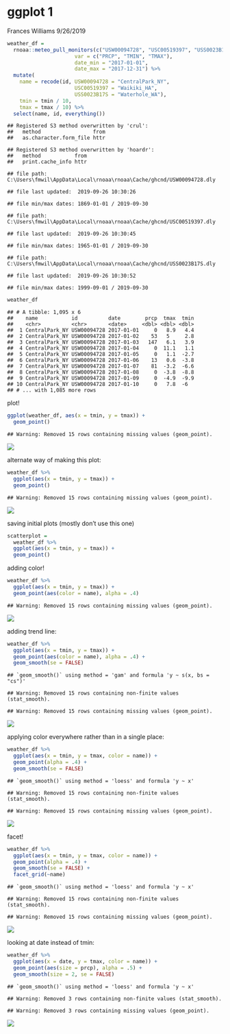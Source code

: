ggplot 1
================
Frances Williams
9/26/2019

``` r
weather_df = 
  rnoaa::meteo_pull_monitors(c("USW00094728", "USC00519397", "USS0023B17S"),
                      var = c("PRCP", "TMIN", "TMAX"), 
                      date_min = "2017-01-01",
                      date_max = "2017-12-31") %>%
  mutate(
    name = recode(id, USW00094728 = "CentralPark_NY", 
                      USC00519397 = "Waikiki_HA",
                      USS0023B17S = "Waterhole_WA"),
    tmin = tmin / 10,
    tmax = tmax / 10) %>%
  select(name, id, everything())
```

    ## Registered S3 method overwritten by 'crul':
    ##   method                 from
    ##   as.character.form_file httr

    ## Registered S3 method overwritten by 'hoardr':
    ##   method           from
    ##   print.cache_info httr

    ## file path:          C:\Users\fmwil\AppData\Local\rnoaa\rnoaa\Cache/ghcnd/USW00094728.dly

    ## file last updated:  2019-09-26 10:30:26

    ## file min/max dates: 1869-01-01 / 2019-09-30

    ## file path:          C:\Users\fmwil\AppData\Local\rnoaa\rnoaa\Cache/ghcnd/USC00519397.dly

    ## file last updated:  2019-09-26 10:30:45

    ## file min/max dates: 1965-01-01 / 2019-09-30

    ## file path:          C:\Users\fmwil\AppData\Local\rnoaa\rnoaa\Cache/ghcnd/USS0023B17S.dly

    ## file last updated:  2019-09-26 10:30:52

    ## file min/max dates: 1999-09-01 / 2019-09-30

``` r
weather_df
```

    ## # A tibble: 1,095 x 6
    ##    name           id          date        prcp  tmax  tmin
    ##    <chr>          <chr>       <date>     <dbl> <dbl> <dbl>
    ##  1 CentralPark_NY USW00094728 2017-01-01     0   8.9   4.4
    ##  2 CentralPark_NY USW00094728 2017-01-02    53   5     2.8
    ##  3 CentralPark_NY USW00094728 2017-01-03   147   6.1   3.9
    ##  4 CentralPark_NY USW00094728 2017-01-04     0  11.1   1.1
    ##  5 CentralPark_NY USW00094728 2017-01-05     0   1.1  -2.7
    ##  6 CentralPark_NY USW00094728 2017-01-06    13   0.6  -3.8
    ##  7 CentralPark_NY USW00094728 2017-01-07    81  -3.2  -6.6
    ##  8 CentralPark_NY USW00094728 2017-01-08     0  -3.8  -8.8
    ##  9 CentralPark_NY USW00094728 2017-01-09     0  -4.9  -9.9
    ## 10 CentralPark_NY USW00094728 2017-01-10     0   7.8  -6  
    ## # ... with 1,085 more rows

plot\!

``` r
ggplot(weather_df, aes(x = tmin, y = tmax)) + 
  geom_point()
```

    ## Warning: Removed 15 rows containing missing values (geom_point).

![](dataviz1_files/figure-gfm/unnamed-chunk-2-1.png)<!-- -->

alternate way of making this plot:

``` r
weather_df %>% 
  ggplot(aes(x = tmin, y = tmax)) +
  geom_point()
```

    ## Warning: Removed 15 rows containing missing values (geom_point).

![](dataviz1_files/figure-gfm/unnamed-chunk-3-1.png)<!-- -->

saving initial plots (mostly don’t use this one)

``` r
scatterplot = 
  weather_df %>% 
  ggplot(aes(x = tmin, y = tmax)) +
  geom_point()
```

adding color\!

``` r
weather_df %>% 
  ggplot(aes(x = tmin, y = tmax)) +
  geom_point(aes(color = name), alpha = .4)
```

    ## Warning: Removed 15 rows containing missing values (geom_point).

![](dataviz1_files/figure-gfm/unnamed-chunk-5-1.png)<!-- -->

adding trend line:

``` r
weather_df %>% 
  ggplot(aes(x = tmin, y = tmax)) +
  geom_point(aes(color = name), alpha = .4) +
  geom_smooth(se = FALSE)
```

    ## `geom_smooth()` using method = 'gam' and formula 'y ~ s(x, bs = "cs")'

    ## Warning: Removed 15 rows containing non-finite values (stat_smooth).

    ## Warning: Removed 15 rows containing missing values (geom_point).

![](dataviz1_files/figure-gfm/unnamed-chunk-6-1.png)<!-- -->

applying color everywhere rather than in a single place:

``` r
weather_df %>% 
  ggplot(aes(x = tmin, y = tmax, color = name)) +
  geom_point(alpha = .4) +
  geom_smooth(se = FALSE)
```

    ## `geom_smooth()` using method = 'loess' and formula 'y ~ x'

    ## Warning: Removed 15 rows containing non-finite values (stat_smooth).

    ## Warning: Removed 15 rows containing missing values (geom_point).

![](dataviz1_files/figure-gfm/unnamed-chunk-7-1.png)<!-- -->

facet\!

``` r
weather_df %>% 
  ggplot(aes(x = tmin, y = tmax, color = name)) +
  geom_point(alpha = .4) +
  geom_smooth(se = FALSE) +
  facet_grid(~name)
```

    ## `geom_smooth()` using method = 'loess' and formula 'y ~ x'

    ## Warning: Removed 15 rows containing non-finite values (stat_smooth).

    ## Warning: Removed 15 rows containing missing values (geom_point).

![](dataviz1_files/figure-gfm/unnamed-chunk-8-1.png)<!-- -->

looking at date instead of tmin:

``` r
weather_df %>% 
  ggplot(aes(x = date, y = tmax, color = name)) +
  geom_point(aes(size = prcp), alpha = .5) +
  geom_smooth(size = 2, se = FALSE)
```

    ## `geom_smooth()` using method = 'loess' and formula 'y ~ x'

    ## Warning: Removed 3 rows containing non-finite values (stat_smooth).

    ## Warning: Removed 3 rows containing missing values (geom_point).

![](dataviz1_files/figure-gfm/unnamed-chunk-9-1.png)<!-- -->
